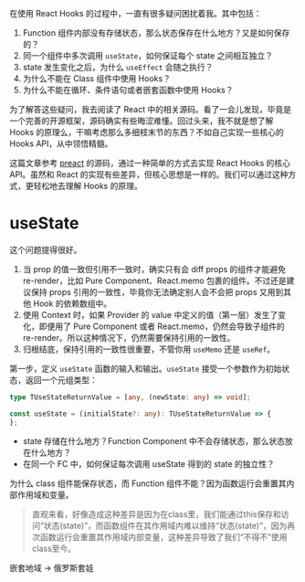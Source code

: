 在使用 React Hooks 的过程中，一直有很多疑问困扰着我。其中包括：



1. Function 组件内部没有存储状态，那么状态保存在什么地方？又是如何保存的？
2. 同一个组件中多次调用 `useState`，如何保证每个 state 之间相互独立？
3. state 发生变化之后，为什么 `useEffect` 会随之执行？
4. 为什么不能在 Class 组件中使用 Hooks？
5. 为什么不能在循环、条件语句或者嵌套函数中使用 Hooks？

 

为了解答这些疑问，我去阅读了 React 中的相关源码。看了一会儿发现，毕竟是一个完善的开源框架，源码确实有些晦涩难懂。回过头来，我不就是想了解 Hooks 的原理么，干嘛考虑那么多细枝末节的东西？不如自己实现一些核心的 Hooks API，从中领悟精髓。



这篇文章参考 [preact](https://github.com/preactjs/preact) 的源码，通过一种简单的方式去实现 React Hooks 的核心 API。虽然和 React 的实现有些差异，但核心思想是一样的。我们可以通过这种方式，更轻松地去理解 Hooks 的原理。



# useState

这个问题提得很好。



1. 当 prop 的值一致但引用不一致时，确实只有会 diff props 的组件才能避免 re-render，比如 Pure Component、React.memo 包裹的组件。不过还是建议保持 props 引用的一致性，毕竟你无法确定别人会不会把 props 又用到其他 Hook 的依赖数组中。
2. 使用 Context 时，如果 Provider 的 value 中定义的值（第一层）发生了变化，即便用了 Pure Component 或者 React.memo，仍然会导致子组件的 re-render。所以这种情况下，仍然需要保持引用的一致性。
3. 归根结底，保持引用的一致性很重要，不管你用 `useMemo` 还是 `useRef`。





第一步，定义 `useState` 函数的输入和输出。`useState` 接受一个参数作为初始状态，返回一个元组类型：



```typescript
type TUseStateReturnValue = [any, (newState: any) => void];

const useState = (initialState?: any): TUseStateReturnValue => {
};
```



























- state  存储在什么地方？Function Component 中不会存储状态，那么状态放在什么地方？
- 在同一个 FC 中，如何保证每次调用 useState 得到的 state 的独立性？



为什么 class  组件能保存状态，而 Function 组件不能？因为函数运行会重置其内部作用域和变量。



> 直观来看，好像造成这种差异是因为在class里，我们能通过this保存和访问“状态(state)”，而函数组件在其作用域内难以维持“状态(state)”，因为再次函数运行会重置其作用域内部变量，这种差异导致了我们“不得不”使用class至今。

嵌套地域 -> 俄罗斯套娃
